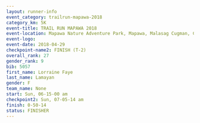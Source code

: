 ```yaml
---
layout: runner-info 
event_category: trailrun-mapawa-2018 
category_km: 5K 
event-title: TRAIL RUN MAPAWA 2018 
event-location: Mapawa Nature Adventure Park, Mapawa, Malasag Cugman, Cagayan de Oro Philippines 
event-logo: 
event-date: 2018-04-29 
checkpoint-name2: FINISH (T-2) 
overall_rank: 27
gender_rank: 9
bib: 5057
first_name: Lorraine Faye
last_name: Lamayan
gender: F
team_name: None
start: Sun, 06-15-00 am
checkpoint2: Sun, 07-05-14 am
finish: 0-50-14
status: FINISHER
---
```

